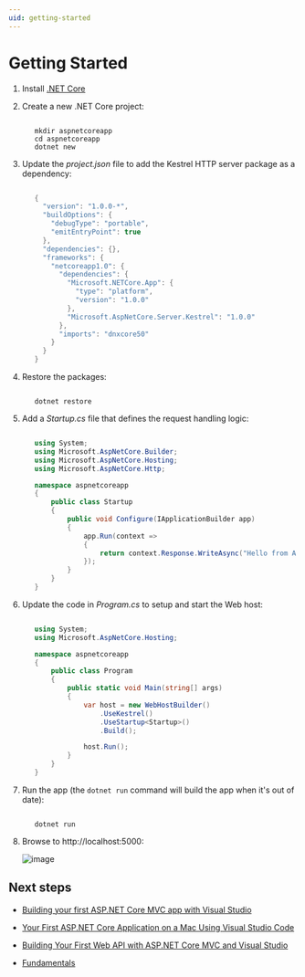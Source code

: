 ```yaml
---
uid: getting-started
---
```

# Getting Started

1. Install [.NET Core](https://microsoft.com/net/core)

2. Create a new .NET Core project:

   <!-- literal_block {"ids": [], "linenos": false, "xml:space": "preserve", "language": "console", "highlight_args": {}} -->

   ````console

      mkdir aspnetcoreapp
      cd aspnetcoreapp
      dotnet new
      ````

3. Update the *project.json* file to add the Kestrel HTTP server package as a dependency:

   <!-- literal_block {"xml:space": "preserve", "source": "getting-started/sample/aspnetcoreapp/project.json", "ids": [], "linenos": false, "language": "c#", "highlight_args": {"hl_lines": [15], "linenostart": 1}} -->

   ````c#

      {
        "version": "1.0.0-*",
        "buildOptions": {
          "debugType": "portable",
          "emitEntryPoint": true
        },
        "dependencies": {},
        "frameworks": {
          "netcoreapp1.0": {
            "dependencies": {
              "Microsoft.NETCore.App": {
                "type": "platform",
                "version": "1.0.0"
              },
              "Microsoft.AspNetCore.Server.Kestrel": "1.0.0"
            },
            "imports": "dnxcore50"
          }
        }
      }

      ````

4. Restore the packages:

   <!-- literal_block {"ids": [], "linenos": false, "xml:space": "preserve", "language": "console", "highlight_args": {}} -->

   ````console

      dotnet restore
      ````

5. Add a *Startup.cs* file that defines the request handling logic:

   <!-- literal_block {"xml:space": "preserve", "source": "getting-started/sample/aspnetcoreapp/Startup.cs", "ids": [], "linenos": false, "language": "c#", "highlight_args": {"linenostart": 1}} -->

   ````c#

      using System;
      using Microsoft.AspNetCore.Builder;
      using Microsoft.AspNetCore.Hosting;
      using Microsoft.AspNetCore.Http;

      namespace aspnetcoreapp
      {
          public class Startup
          {
              public void Configure(IApplicationBuilder app)
              {
                  app.Run(context =>
                  {
                      return context.Response.WriteAsync("Hello from ASP.NET Core!");
                  });
              }
          }
      }

      ````

6. Update the code in *Program.cs* to setup and start the Web host:

   <!-- literal_block {"xml:space": "preserve", "source": "getting-started/sample/aspnetcoreapp/Program.cs", "ids": [], "linenos": false, "language": "c#", "highlight_args": {"hl_lines": [2, 4, 10, 11, 12, 13, 14, 15], "linenostart": 1}} -->

   ````c#

      using System;
      using Microsoft.AspNetCore.Hosting;

      namespace aspnetcoreapp
      {
          public class Program
          {
              public static void Main(string[] args)
              {
                  var host = new WebHostBuilder()
                      .UseKestrel()
                      .UseStartup<Startup>()
                      .Build();

                  host.Run();
              }
          }
      }

      ````

7. Run the app  (the `dotnet run` command will build the app when it's out of date):

   <!-- literal_block {"ids": [], "linenos": false, "xml:space": "preserve", "language": "console", "highlight_args": {}} -->

   ````console

      dotnet run
      ````

8. Browse to http://localhost:5000:

   ![image](getting-started/_static/running-output.png)

## Next steps

* [Building your first ASP.NET Core MVC app with Visual Studio](tutorials/first-mvc-app/index.md)

* [Your First ASP.NET Core Application on a Mac Using Visual Studio Code](tutorials/your-first-mac-aspnet.md)

* [Building Your First Web API with ASP.NET Core MVC and Visual Studio](tutorials/first-web-api.md)

* [Fundamentals](fundamentals/index.md)
